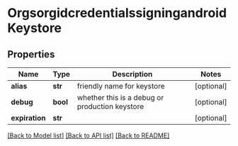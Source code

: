 # OrgsorgidcredentialssigningandroidKeystore

## Properties
Name | Type | Description | Notes
------------ | ------------- | ------------- | -------------
**alias** | **str** | friendly name for keystore | [optional] 
**debug** | **bool** | whether this is a debug or production keystore | [optional] 
**expiration** | **str** |  | [optional] 

[[Back to Model list]](../README.md#documentation-for-models) [[Back to API list]](../README.md#documentation-for-api-endpoints) [[Back to README]](../README.md)

